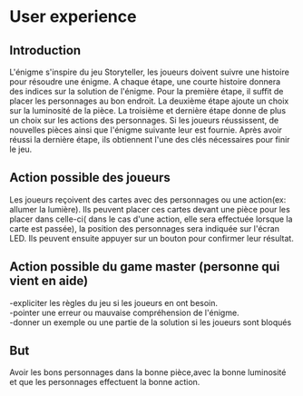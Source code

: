 # User experience

## Introduction 
L'énigme s'inspire du jeu Storyteller, les joueurs doivent suivre une histoire pour résoudre une énigme. A chaque étape, une courte histoire donnera des indices sur la solution de l'énigme. Pour la première étape, il suffit de placer les personnages au bon endroit. La deuxième étape ajoute un choix sur la luminosité de la pièce. La troisième et dernière étape donne de plus un choix sur les actions des personnages. Si les joueurs réussissent, de nouvelles pièces ainsi que l'énigme suivante leur est fournie. Après avoir réussi la dernière étape, ils obtiennent l'une des clés nécessaires pour finir le jeu.


## Action possible des joueurs 
Les joueurs reçoivent des cartes avec des personnages ou une action(ex: allumer la lumière). Ils peuvent placer ces cartes devant une pièce pour les placer dans celle-ci( dans le cas d'une action, elle sera effectuée lorsque la carte est passée), la position des personnages sera indiquée sur l'écran LED. Ils peuvent ensuite appuyer sur un bouton pour confirmer leur résultat. 

## Action possible du game master (personne qui vient en aide)
-expliciter les règles du jeu si les joueurs en ont besoin.  
-pointer une erreur ou mauvaise compréhension de l'énigme.  
-donner un exemple ou une partie de la solution si les joueurs sont bloqués  


## But 
Avoir les bons personnages dans la bonne pièce,avec la bonne luminosité et que les personnages effectuent la bonne action. 






